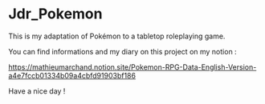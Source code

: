 # Jdr_Pokemon
This is my adaptation of Pokémon to a tabletop roleplaying game.


You can find informations and my diary on this project on my notion :

https://mathieumarchand.notion.site/Pokemon-RPG-Data-English-Version-a4e7fccb01334b09a4cbfd91903bf186

Have a nice day !
